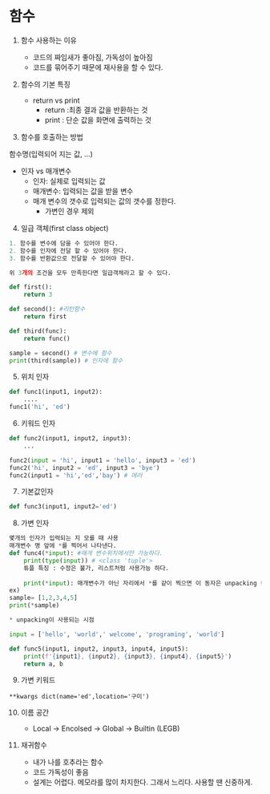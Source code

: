 # 함수

1. 함수 사용하는 이유
   * 코드의 짜임새가 좋아짐, 가독성이 높아짐
   * 코드를 묶어주기 때문에 재사용을 할 수 있다.

2. 함수의 기본 특징

   * return vs print
     * return :최종 결과 값을 반환하는 것
     * print : 단순 값을 화면에 출력하는 것

3.  함수를 호출하는 방법

   함수명(입력되어 지는 값, ...)

   * 인자 vs 매개변수
     * 인자: 실제로 입력되는 값
     * 매개변수: 입력되는 값을 받을 변수
     * 매개 변수의 갯수로 입력되는 값의 갯수를 정한다.
       * 가변인 경우 제외

4. 일급 객체(first class object)

```python
1. 함수를 변수에 담을 수 있어야 한다.
2. 함수를 인자에 전달 할 수 있어야 한다.
3. 함수를 반환값으로 전달할 수 있어야 한다.

위 3개의 조건을 모두 만족한다면 일급객체라고 할 수 있다.

def first():
	return 3

def second(): #리턴함수
    return first

def third(func):
    return func()

sample = second() # 변수에 함수
print(third(sample)) # 인자에 함수
```



5. 위치 인자

```python
def func1(input1, input2):
	....
func1('hi', 'ed')
```



6. 키워드 인자

```python
def func2(input1, input2, input3):
	...

func2(input = 'hi', input1 = 'hello', input3 = 'ed')
func2('hi', input2 = 'ed', input3 = 'bye')
func2(input1 = 'hi','ed','bay') # 에러
```



7. 기본값인자

```python
def func3(input1, input2='ed')
```



8. 가변 인자

```python
몇개의 인자가 입력되는 지 모를 때 사용
매개변수 명 앞에 *를 찍어서 나타낸다.
def func4(*input): #매개 변수위치에서만 가능하다.
    print(type(input)) # <class 'tuple'>
    튜플 특징 : 수정은 불가, 리스트처럼 사용가능 하다.
        
    print(*input): 매개변수가 아닌 자리에서 *를 같이 찍으면 이 동자은 unpacking 동작이 된다. # [],(),{}
ex)
sample= [1,2,3,4,5]
print(*sample)

* unpacking이 사용되는 시점

input = ['hello', 'world',' welcome', 'programing', 'world']

def func5(input1, input2, input3, input4, input5):
    print(f'{input1}, {input2}, {input3}, {input4}, {input5}')
    return a, b
```

9. 가변 키워드

```
**kwargs dict(name='ed',location='구미')
```



10. 이름 공간
    * Local -> Encolsed -> Global -> Builtin (LEGB)

11. 재귀함수

    * 내가 나를 호추라는 함수
    * 코드 가독성이 좋음
    * 설계는 어렵다. 메모라를 많이 차지한다. 그래서 느리다. 사용할 땐 신중하게.

    

